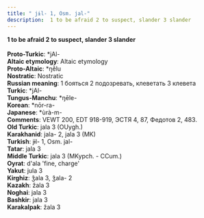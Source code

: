 ```yaml
---
title: " jɨl- 1, Osm. jal-"
description:  1 to be afraid 2 to suspect, slander 3 slander
---
```

<strong> 1 to be afraid 2 to suspect, slander 3 slander</strong><br><br>
<strong>Proto-Turkic</strong>:  *jAl-<br>
<strong>Altaic etymology</strong>:  Altaic etymology<br>
<strong> Proto-Altaic</strong>:  *ŋḕlu<br>
<strong>Nostratic</strong>:  Nostratic<br>
<strong>Russian meaning</strong>:  1 бояться 2 подозревать, клеветать 3 клевета<br>
<strong>Turkic</strong>:  *jAl-<br>
<strong>Tungus-Manchu</strong>:  *ŋēle-<br>
<strong>Korean</strong>:  *nōr-ra-<br>
<strong>Japanese</strong>:  *ùrà-m-<br>
<strong>Comments</strong>:  VEWT 200, EDT 918-919, ЭСТЯ 4, 87, Федотов 2, 483.<br>
<strong>Old Turkic</strong>:  jala 3 (OUygh.)<br>
<strong>Karakhanid</strong>:  jala- 2, jala 3 (MK)<br>
<strong>Turkish</strong>:  jɨl- 1, Osm. jal-<br>
<strong>Tatar</strong>:  jala 3<br>
<strong>Middle Turkic</strong>:  jala 3 (MKypch. - CCum.)<br>
<strong>Oyrat</strong>:  d'ala 'fine, charge'<br>
<strong>Yakut</strong>:  jula 3<br>
<strong>Kirghiz</strong>:  ǯala 3, ǯala- 2<br>
<strong>Kazakh</strong>:  žala 3<br>
<strong>Noghai</strong>:  jala 3<br>
<strong>Bashkir</strong>:  jala 3<br>
<strong>Karakalpak</strong>:  žala 3<br>


